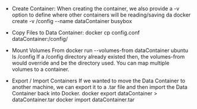 * Create Container:
When creating the container, we also provide a -v option to define where other containers will be reading/saving da
docker create -v /config --name dataContainer busybox

* Copy Files to Data Container:
docker cp config.conf dataContainer:/config/

* Mount Volumes From
docker run --volumes-from dataContainer ubuntu ls /config
If a /config directory already existed then, the volumes-from would override and be the directory used. You can map multiple volumes to a container.

* Export / Import Containers
If we wanted to move the Data Container to another machine, we can export it to a .tar file and then import the Data Container back into Docker.
docker export dataContainer > dataContainer.tar
docker import dataContainer.tar
